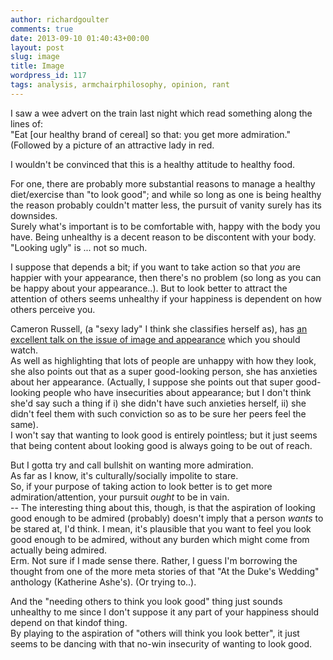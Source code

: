 ```yaml
---
author: richardgoulter
comments: true
date: 2013-09-10 01:40:43+00:00
layout: post
slug: image
title: Image
wordpress_id: 117
tags: analysis, armchairphilosophy, opinion, rant
---
```


I saw a wee advert on the train last night which read something along the lines of:  
"Eat [our healthy brand of cereal] so that: you get more admiration."  
(Followed by a picture of an attractive lady in red.

I wouldn't be convinced that this is a healthy attitude to healthy food.

For one, there are probably more substantial reasons to manage a healthy diet/exercise than "to look good"; and while so long as one is being healthy the reason probably couldn't matter less, the pursuit of vanity surely has its downsides.  
Surely what's important is to be comfortable with, happy with the body you have. Being unhealthy is a decent reason to be discontent with your body. "Looking ugly" is ... not so much.

I suppose that depends a bit; if you want to take action so that *you* are happier with your appearance, then there's no problem (so long as you can be happy about your appearance..). But to look better to attract the attention of others seems unhealthy if your happiness is dependent on how others perceive you.

Cameron Russell, (a "sexy lady" I think she classifies herself as), has [an excellent talk on the issue of image and appearance](http://www.ted.com/talks/cameron_russell_looks_aren_t_everything_believe_me_i_m_a_model.html) which you should watch.  
As well as highlighting that lots of people are unhappy with how they look, she also points out that as a super good-looking person, she has anxieties about her appearance. (Actually, I suppose she points out that super good-looking people who have insecurities about appearance; but I don't think she'd say such a thing if i) she didn't have such anxieties herself, ii) she didn't feel them with such conviction so as to be sure her peers feel the same).  
I won't say that wanting to look good is entirely pointless; but it just seems that being content about looking good is always going to be out of reach.

But I gotta try and call bullshit on wanting more admiration.  
As far as I know, it's culturally/socially impolite to stare.  
So, if your purpose of taking action to look better is to get more admiration/attention, your pursuit _ought_ to be in vain.  
-- The interesting thing about this, though, is that the aspiration of looking good enough to be admired (probably) doesn't imply that a person _wants_ to be stared at, I'd think. I mean, it's plausible that you want to feel you look good enough to be admired, without any burden which might come from actually being admired.  
Erm. Not sure if I made sense there. Rather, I guess I'm borrowing the thought from one of the more meta stories of that "At the Duke's Wedding" anthology (Katherine Ashe's). (Or trying to..).

And the "needing others to think you look good" thing just sounds unhealthy to me since I don't suppose it any part of your happiness should depend on that kindof thing.  
By playing to the aspiration of "others will think you look better", it just seems to be dancing with that no-win insecurity of wanting to look good.
